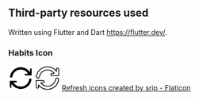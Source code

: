 ## Third-party resources used

Written using Flutter and Dart https://flutter.dev/.

### Habits Icon

<img src="to_do_leaf/assets/refresh.png" width="50">
<img src="to_do_leaf/assets/refresh_outline.png" width="50">
<a href="https://www.flaticon.com/free-icons/refresh" title="refresh icons">Refresh icons created by srip - Flaticon</a>
